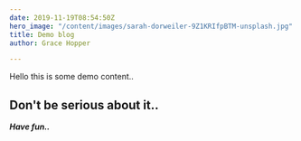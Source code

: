 ```yaml
---
date: 2019-11-19T08:54:50Z
hero_image: "/content/images/sarah-dorweiler-9Z1KRIfpBTM-unsplash.jpg"
title: Demo blog
author: Grace Hopper

---
```

Hello this is some demo content..

## Don't be serious about it..

**_Have fun.._**